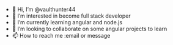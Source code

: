 - 👋 Hi, I’m @vaulthunter44
- 👀 I’m interested in become full stack developer
- 🌱 I’m currently learning angular and node.js
- 💞️ I’m looking to collaborate on some angular projects to learn
- 📫 How to reach me :email or message

<!---
vaulthunter44/vaulthunter44 is a ✨ special ✨ repository because its `README.md` (this file) appears on your GitHub profile.
You can click the Preview link to take a look at your changes.
--->
